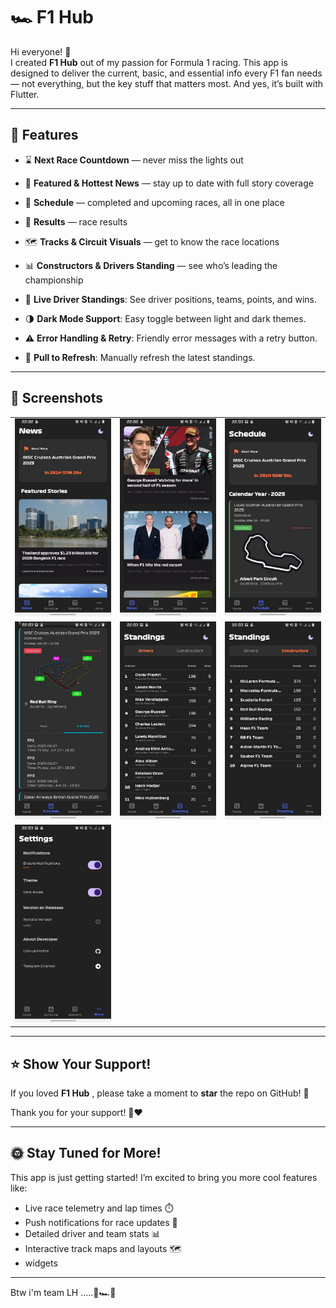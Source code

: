 # 🏎️ F1 Hub

Hi everyone! 👋  
I created **F1 Hub** out of my passion for Formula 1 racing. This app is designed to deliver the current, basic, and essential info every F1 fan needs — not everything, but the key stuff that matters most. And yes, it’s built with Flutter.

---

## 🚀 Features

- ⌛ **Next Race Countdown** — never miss the lights out
- 📰 **Featured & Hottest News** — stay up to date with full story coverage
- 📆 **Schedule** — completed and upcoming races, all in one place
- 🏁 **Results** — race results
- 🗺 **Tracks & Circuit Visuals** — get to know the race locations
- 📊 **Constructors & Drivers Standing** — see who’s leading the championship
- 🏁 **Live Driver Standings**: See driver positions, teams, points, and wins.

- 🌗 **Dark Mode Support**: Easy toggle between light and dark themes.

- ⚠️ **Error Handling & Retry**: Friendly error messages with a retry button.
- 🔄 **Pull to Refresh**: Manually refresh the latest standings.

---

## 📸 Screenshots

<table>
  <tr>
    <td align="center">
      <img src="screenshots/1.jpg" alt="news1" width="250" />
    </td>
    <td align="center">
      <img src="screenshots/2.jpg" alt="news2" width="250" />
    </td>
    <td align="center">
      <img src="screenshots/3.jpg" alt="Schedule1" width="250" />
    </td>
  </tr>
  <tr>
    <td align="center">
      <img src="screenshots/4.jpg" alt="Schedule2" width="250" />
    </td>
    <td align="center">
      <img src="screenshots/5.jpg" alt="Standings1 2" width="250" />
    </td> 
    <td align="center">
      <img src="screenshots/6.jpg" alt="Standings2 2" width="250" />
    </td>

  </tr>

   <tr>
    <td align="center">
      <img src="screenshots/7.jpg" alt="settings 2" width="250" />
    </td>

  </tr>
</table>

---

## ⭐ Show Your Support!

If you loved **F1 Hub** , please take a moment to **star** the repo on GitHub! 🌟

Thank you for your support! 🙌❤️

---

## 🌞 Stay Tuned for More!

This app is just getting started! I’m excited to bring you more cool features like:

- Live race telemetry and lap times ⏱️
- Push notifications for race updates 🔔
- Detailed driver and team stats 📊
- Interactive track maps and layouts 🗺️
- widgets

---

Btw i'm team LH .....🏁🏎️💨
